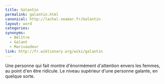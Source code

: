 ```yaml
---
title: Galantin
permalink: galantin.html
canonical: http://lachal.neamar.fr/Galantin
layout: word
categories:
synonyms:
  - Bélître
  - Galant
  - Marivaudeur
link: http://fr.wiktionary.org/wiki/galantin
---
```


Une personne qui fait montre d'énormément d'attention envers les femmes, au point d'en être ridicule. Le niveau supérieur d'une personne galante, en quelque sorte.

